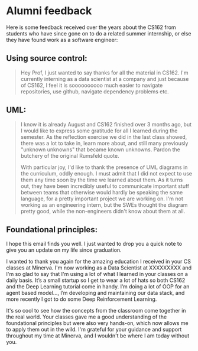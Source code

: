 # Alumni feedback

Here is some feedback received over the years about the CS162 from students who have 
since gone on to do a related summer internship, or else they have found work as a software engineer:

## Using source control:
> Hey Prof, I just wanted to say thanks for all the material in CS162. I'm currently interning as a data scientist at a company and just because of CS162, I feel it is soooooooooo much easier to navigate repositories, use github, navigate dependency problems etc.

## UML:
> I know it is already August and CS162 finished over 3 months ago, but I would like to express some gratitude for all I learned during the semester. As the reflection exercise we did in the last class showed, there was a lot to take in, learn more about, and still many previously "unknown unknowns" that became known unknowns. Pardon the butchery of the original Rumsfeld quote. 
>  
> With particular joy, I'd like to thank the presence of UML diagrams in the curriculum, oddly enough. I must admit that I did not expect to use them any time soon by the time we learned about them. As it turns out, they have been incredibly useful to communicate important stuff between teams that otherwise would hardly be speaking the same language, for a pretty important project we are working on. I'm not working as an engineering intern, but the SWEs thought the diagram pretty good, while the non-engineers didn't know about them at all. 

## Foundational principles:
I hope this email finds you well. I just wanted to drop you a quick note to give you an update on my life since graduation.

I wanted to thank you again for the amazing education I received in your CS classes at Minerva. I'm now working as a Data Scientist at XXXXXXXXX and I'm so glad to say that I'm using a lot of what I learned in your classes on a daily basis. It’s a small startup so I get to wear a lot of hats so both CS162 and the Deep Learning tutorial come in handy. I’m doing a lot of OOP for an agent based model..., I’m developing and maintaining our data stack, and more recently I got to do some Deep Reinforcement Learning. 

It's so cool to see how the concepts from the classroom come together in the real world. Your classes gave me a good understanding of the foundational principles but were also very hands-on, which now allows me to apply them out in the wild. I'm grateful for your guidance and support throughout my time at Minerva, and I wouldn't be where I am today without you.
